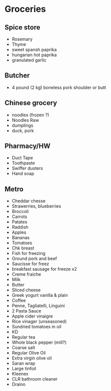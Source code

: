 # Groceries

## Spice store

- Rosemary
- Thyme
- sweet spansh paprika
- hungarian hot paprika
- granulated garlic

## Butcher

- 4 pound (2 kg) boneless pork shoulder or butt

## Chinese grocery

- noodles (frozen ?)
- Noodles Raw
- dumplings
- duck, pork

## Pharmacy/HW

- Duct Tape
- Toothpaste
- Swiffer dusters
- Hand soap

## Metro

- Cheddar chesse
- Strawerries, blueberries
- Broccoli
- Carrots
- Patates
- Raddish
- Apples
- Bananas
- Tomatoes
- Chk breast
- Fish for freezing
- Ground pork and beef
- Saucisse for freez
- breakfast sausage for freeze x2
- Creme fraiche
- Milk
- Butter
- Sliced cheese
- Greek yogurt vanilla & plain
- Coffee
- Penne, Tagliatelli, Linguini
- 2 Pasta Sauce
- Apple cider vinaigre
- Rice vinager (unseasoned)
- Sundried tomatoes in oil
- KD
- Regular tea
- Whole black pepper (mill?)
- Coarse salt
- Regular Olive Oil
- Extra virgin olive oil
- Saran wrap
- Large tinfoil
- Kleenex
- CLR bathroom cleaner
- Draino
